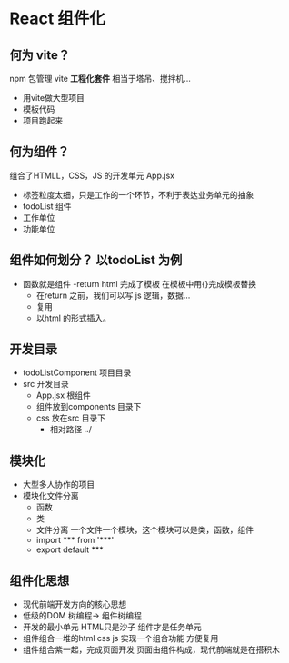 # React 组件化

## 何为 vite？
npm 包管理
  vite **工程化套件** 相当于塔吊、搅拌机...

  - 用vite做大型项目 
  - 模板代码
  - 项目跑起来

## 何为组件？
  组合了HTMLL，CSS，JS 的开发单元
  App.jsx 
  - 标签粒度太细，只是工作的一个环节，不利于表达业务单元的抽象
  - todoList 组件
  - 工作单位
  - 功能单位

## 组件如何划分？ 以todoList 为例
- 函数就是组件
  -return html 完成了模板 在模板中用{}完成模板替换
  - 在return 之前，我们可以写 js 逻辑，数据...
  - 复用
  - 以html 的形式插入。
  
## 开发目录
  - todoListComponent 项目目录
  - src 开发目录
    - App.jsx 根组件
    - 组件放到components 目录下
    - css 放在src 目录下
      - 相对路径  ../

## 模块化
  - 大型多人协作的项目
  - 模块化文件分离
    - 函数
    - 类
    - 文件分离 一个文件一个模块，这个模块可以是类，函数，组件
    - import *** from '***'
    - export default ***

## 组件化思想
  - 现代前端开发方向的核心思想
  - 低级的DOM 树编程-> 组件树编程
  - 开发的最小单元 
      HTML只是沙子
      组件才是任务单元
  - 组件组合一堆的html css js 实现一个组合功能
      方便复用
  - 组件组合紫一起，完成页面开发
      页面由组件构成，现代前端就是在搭积木